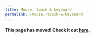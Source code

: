 ```yaml
---
title: Mouse, touch & keyboard
permalink: /mouse,-touch-&-keyboard
---
```

#### This page has moved! Check it out [here](https://github.com/libgdx/libgdx/wiki/Mouse%2C-Touch-and-Keyboard).

<!-- Keep this page, since external sites might still link here -->